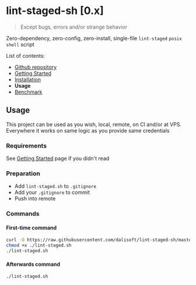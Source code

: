 # lint-staged-sh \[0.x\]

> Except bugs, errors and/or strange behavior

Zero-dependency, zero-config, zero-install, single-file `lint-staged` `posix shell` script

List of contents:

- [Github repository](https://github.com/dalisoft/lint-staged-sh)
- [Getting Started](./GET_STARTED.md)
- [Installation](./INSTALLATION.md)
- **Usage**
- [Benchmark](./BENCHMARK.md)

## Usage

This project can be used as you wish, local, remote, on CI and/or at VPS. Everywhere it works on same logic as you provide same credentials

### Requirements

See [Getting Started](./GET_STARTED.md) page if you didn't read

### Preparation

- Add `lint-staged.sh` to `.gitignore`
- Add your `.gitignore` to commit
- Push into remote

### Commands

#### First-time command

```sh
curl -O https://raw.githubusercontent.com/dalisoft/lint-staged-sh/master/lint-staged.sh
chmod +x ./lint-staged.sh
./lint-staged.sh
```

#### Afterwards command

```sh
./lint-staged.sh
```
